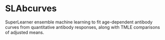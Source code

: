 # SLAbcurves
SuperLearner ensemble machine learning to fit age-dependent antibody curves from quantitative antibody responses, along with TMLE comparisons of adjusted means.

